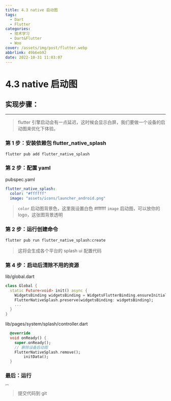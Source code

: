 ```yaml
---
title: 4.3 native 启动图
tags:
  - Dart
  - Flutter
categories:
  - 技术学习
  - Dart&Flutter
  - Woo
cover: /assets/img/post/flutter.webp
abbrlink: 49b6eb92
date: 2022-10-31 11:03:07
---
```


# 4.3 native 启动图

## 实现步骤：

---

> flutter 引擎启动会有一点延迟，这时候会显示白屏，我们要做一个设备的启动图来优化下体验。

### 第 1 步：安装依赖包 flutter_native_splash

```bash
flutter pub add flutter_native_splash
```

### 第 2 步：配置 yaml

pubspec.yaml

```yaml
flutter_native_splash:
  color: "#ffffff"
  image: "assets/icons/launcher_android.png"
```

> `color` 启动图背景色，这里我设置白色 #ffffff
> `image` 启动图，可以放你的 logo，这张图背景透明

### 第 2 步：运行创建命令

```sh
flutter pub run flutter_native_splash:create
```

> 这将会生成各个平台的 splash ui 配置代码

### 第 4 步：启动后清除不用的资源

lib/global.dart

```dart
class Global {
  static Future<void> init() async {
    WidgetsBinding widgetsBinding = WidgetsFlutterBinding.ensureInitialized();
    FlutterNativeSplash.preserve(widgetsBinding: widgetsBinding);
    ...
  }
}
```

lib/pages/system/splash/controller.dart

```dart
  @override
  void onReady() {
    super.onReady();
    // 删除设备启动图
    FlutterNativeSplash.remove();
		initData();
  }
```

### 最后：运行

<img src="https://ducafecat.oss-cn-beijing.aliyuncs.com/podcast/image_8p2VjfS3od.png" alt="img" style="zoom:25%;" />

> 提交代码到 git
